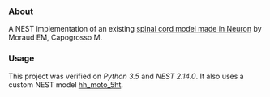 ### About

A NEST implementation of an existing [spinal cord model made in Neuron](https://senselab.med.yale.edu/ModelDB/showmodel.cshtml?model=189786) by Moraud EM, Capogrosso M.

### Usage

This project was verified on *Python 3.5* and *NEST 2.14.0*. It also uses a custom NEST model [hh_moto_5ht](https://github.com/research-team/hh-moto-5ht).